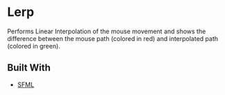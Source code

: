 # Lerp

Performs Linear Interpolation of the mouse movement and shows the difference between the mouse path (colored in red) and interpolated path (colored in green).

## Built With

- [SFML](https://www.sfml-dev.org/)
